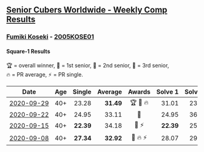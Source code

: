 <style>table {white-space: nowrap;}</style>

## [Senior Cubers Worldwide - Weekly Comp Results](/scw-comp/results/)
### [Fumiki Koseki](README.md) - [2005KOSE01](https://www.worldcubeassociation.org/persons/2005KOSE01?event=sq1)
#### Square-1 Results

<span style="white-space: nowrap;">🏆 = overall winner</span>, <span style="white-space: nowrap;">🥇 = 1st senior</span>, <span style="white-space: nowrap;">🥈 = 2nd senior</span>, <span style="white-space: nowrap;">🥉 = 3rd senior</span>, <span style="white-space: nowrap;">🔥 = PR average</span>, <span style="white-space: nowrap;">⚡ = PR single</span>.

| Date | Age | Single | Average | Awards | Solve 1 | Solve 2 | Solve 3 | Solve 4 | Solve 5 | Video |
| :--: | :--: | --: | --: | :--: | --: | --: | --: | --: | --: | :-- |
| [2020-09-29](../../results/2020-09-29/sq1.md) | 40+ | 23.28 | **31.49** | 🏆 🥇 🔥 | 31.01 | 23.28 | 31.64 | 44.36 | 31.82 | [Desktop](https://www.facebook.com/events/318437286122261/permalink/323630968936226) / [Mobile](https://m.facebook.com/events/318437286122261?view=permalink&id=323630968936226) |
| [2020-09-22](../../results/2020-09-22/sq1.md) | 40+ | 24.95 | 33.11 | 🥈 | 24.95 | 36.55 | 27.68 | 36.83 | 35.10 | [Desktop](https://www.facebook.com/events/361626694990606/permalink/362912241528718) / [Mobile](https://m.facebook.com/events/361626694990606?view=permalink&id=362912241528718) |
| [2020-09-15](../../results/2020-09-15/sq1.md) | 40+ | **22.39** | 34.18 | 🥈 ⚡ | **22.39** | 25.65 | 44.19 | DNF | 32.69 | [Desktop](https://www.facebook.com/events/681386202727964/permalink/684676809065570) / [Mobile](https://m.facebook.com/events/681386202727964?view=permalink&id=684676809065570) |
| [2020-09-08](../../results/2020-09-08/sq1.md) | 40+ | **27.34** | **32.92** | 🥈 🔥 ⚡ | 28.07 | 29.79 | 43.18 | **27.34** | 40.89 | [Desktop](https://www.facebook.com/events/1438001453064843/permalink/1443849212480067) / [Mobile](https://m.facebook.com/events/1438001453064843?view=permalink&id=1443849212480067) |


<!-- Global site tag (gtag.js) - Google Analytics -->
<script async src="https://www.googletagmanager.com/gtag/js?id=UA-86348435-3"></script>
<script>window.dataLayer = window.dataLayer || []; function gtag() {dataLayer.push(arguments);} gtag('js', new Date()); gtag('config', 'UA-86348435-3');</script>

